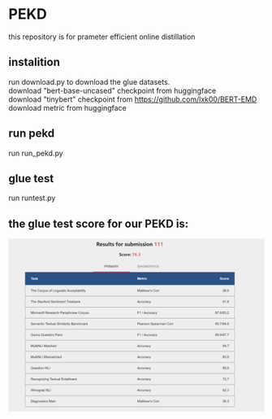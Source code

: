 # PEKD
this repository is for prameter efficient online distillation
## instalition
run download.py to download the glue datasets.<br>
download "bert-base-uncased" checkpoint from huggingface <br>
download "tinybert" checkpoint from https://github.com/lxk00/BERT-EMD <br>
download metric from huggingface
## run pekd
run run_pekd.py
## glue test
run runtest.py
## the glue test score for our PEKD is:
![test](test.png)

